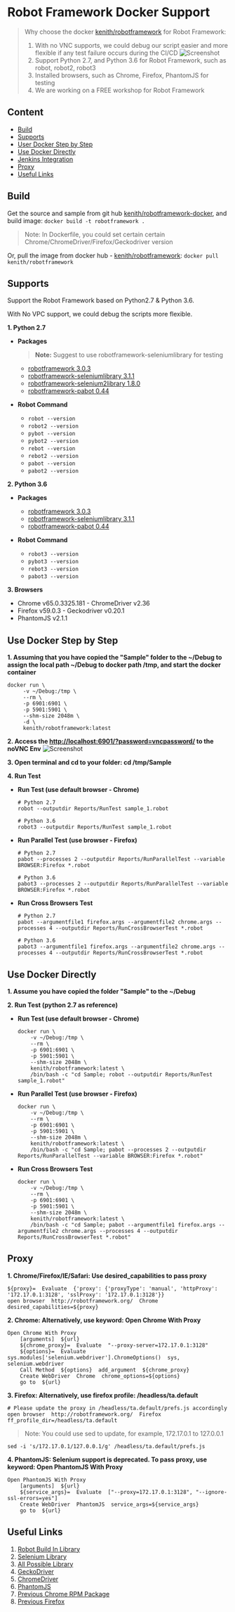 # Robot Framework Docker Support

> Why choose the docker [kenith/robotframework](https://hub.docker.com/r/kenith/robotframework/) for Robot Framework: 
> 1. With no VNC supports, we could debug our script easier and more flexible if any test failure occurs during the CI/CD
![Screenshot](noVPC_Sample.png)
> 2. Support Python 2.7, and Python 3.6 for Robot Framework, such as robot, robot2, robot3
> 3. Installed browsers, such as Chrome, Firefox, PhantomJS for testing
> 4. We are working on a FREE workshop for Robot Framework

## Content
- [Build](#build)
- [Supports](#supports)
- [User Docker Step by Step](#use-docker-step-by-step)
- [Use Docker Directly](#use-docker-directly)
- [Jenkins Integration](Jenkins)
- [Proxy](#proxy)
- [Useful Links](#useful-links)

## Build
Get the source and sample from git hub [kenith/robotframework-docker](https://github.com/Kenith/robotframework-docker), and build image: `docker build -t robotframework .`
> Note: In Dockerfile, you could set certain certain Chrome/ChromeDriver/Firefox/Geckodriver version

Or, pull the image from docker hub - [kenith/robotframework](https://hub.docker.com/r/kenith/robotframework/): `docker pull kenith/robotframework`

## Supports
Support the Robot Framework based on Python2.7 & Python 3.6.

With No VPC support, we could debug the scripts more flexible.

**1. Python 2.7**

- **Packages**

    > **Note:** Suggest to use robotframework-seleniumlibrary for testing
    
    - [robotframework 3.0.3](https://pypi.org/project/robotframework/)
    - [robotframework-seleniumlibrary 3.1.1](https://pypi.org/project/robotframework-seleniumlibrary/)
    - [robotframework-selenium2library 1.8.0](https://pypi.org/project/robotframework-selenium2library/1.8.0/)
    - [robotframework-pabot 0.44](https://pypi.org/project/robotframework-pabot/)

- **Robot Command**

    - `robot --version`
    - `robot2 --version`
    - `pybot --version`
    - `pybot2 --version`
    - `rebot --version`
    - `rebot2 --version`
    - `pabot --version`
    - `pabot2 --version`

**2. Python 3.6**

- **Packages**

    - [robotframework 3.0.3](https://pypi.org/project/robotframework/)
    - [robotframework-seleniumlibrary 3.1.1](https://pypi.org/project/robotframework-seleniumlibrary/)
    - [robotframework-pabot 0.44](https://pypi.org/project/robotframework-pabot/)

- **Robot Command**

    - `robot3 --version`
    - `pybot3 --version`
    - `rebot3 --version`
    - `pabot3 --version`

**3. Browsers**

- Chrome v65.0.3325.181 - ChromeDriver v2.36
- Firefox v59.0.3 - Geckodriver v0.20.1
- PhantomJS v2.1.1 

## Use Docker Step by Step
**1. Assuming that you have copied the "Sample" folder to the ~/Debug to assign the local path ~/Debug to docker path /tmp, and start the docker container**
   ```
   docker run \
        -v ~/Debug:/tmp \
        --rm \
        -p 6901:6901 \
        -p 5901:5901 \
        --shm-size 2048m \
        -d \
        kenith/robotframework:latest
   ```
   
   
**2. Access the [http://localhost:6901/?password=vncpassword/](http://localhost:6901/?password=vncpassword/) to the noVNC Env**
![Screenshot](noVPC_Sample.png)

**3. Open terminal and cd to your folder: cd /tmp/Sample**

**4. Run Test**

- **Run Test (use default browser - Chrome)**

    ```
    # Python 2.7
    robot --outputdir Reports/RunTest sample_1.robot
    
    # Python 3.6
    robot3 --outputdir Reports/RunTest sample_1.robot
    ```


- **Run Parallel Test (use browser - Firefox)**

    ```
    # Python 2.7
    pabot --processes 2 --outputdir Reports/RunParallelTest --variable BROWSER:Firefox *.robot
    
    # Python 3.6
    pabot3 --processes 2 --outputdir Reports/RunParallelTest --variable BROWSER:Firefox *.robot
    ```


- **Run Cross Browsers Test**

    ```
    # Python 2.7
    pabot --argumentfile1 firefox.args --argumentfile2 chrome.args --processes 4 --outputdir Reports/RunCrossBrowserTest *.robot
    
    # Python 3.6
    pabot3 --argumentfile1 firefox.args --argumentfile2 chrome.args --processes 4 --outputdir Reports/RunCrossBrowserTest *.robot
    ```

## Use Docker Directly
**1. Assume you have copied the folder "Sample" to the ~/Debug**

**2. Run Test (python 2.7 as reference)**

- **Run Test (use default browser - Chrome)**

    ```
    docker run \
        -v ~/Debug:/tmp \
        --rm \
        -p 6901:6901 \
        -p 5901:5901 \
        --shm-size 2048m \
        kenith/robotframework:latest \
        /bin/bash -c "cd Sample; robot --outputdir Reports/RunTest sample_1.robot"
    ```
    
    
- **Run Parallel Test (use browser - Firefox)**

    ```
    docker run \
        -v ~/Debug:/tmp \
        --rm \
        -p 6901:6901 \
        -p 5901:5901 \
        --shm-size 2048m \
        kenith/robotframework:latest \
        /bin/bash -c "cd Sample; pabot --processes 2 --outputdir Reports/RunParallelTest --variable BROWSER:Firefox *.robot"
    ```


- **Run Cross Browsers Test**

    ```
    docker run \
        -v ~/Debug:/tmp \
        --rm \
        -p 6901:6901 \
        -p 5901:5901 \
        --shm-size 2048m \
        kenith/robotframework:latest \
        /bin/bash -c "cd Sample; pabot --argumentfile1 firefox.args --argumentfile2 chrome.args --processes 4 --outputdir Reports/RunCrossBrowserTest *.robot"
    ```

## Proxy
**1. Chrome/Firefox/IE/Safari: Use desired_capabilities to pass proxy**

``` 
${proxy}=  Evaluate  {'proxy': {'proxyType': 'manual', 'httpProxy': '172.17.0.1:3128', 'sslProxy': '172.17.0.1:3128'}}
open browser  http://robotframework.org/  Chrome  desired_capabilities=${proxy}
```
  
**2. Chrome: Alternatively, use keyword: Open Chrome With Proxy**

``` 
Open Chrome With Proxy
    [arguments]  ${url}
    ${chrome_proxy}=  Evaluate  "--proxy-server=172.17.0.1:3128"
    ${options}=  Evaluate  sys.modules['selenium.webdriver'].ChromeOptions()  sys, selenium.webdriver
    Call Method  ${options}  add_argument  ${chrome_proxy}
    Create WebDriver  Chrome  chrome_options=${options}
    go to  ${url}
```
  
**3. Firefox: Alternatively, use firefox profile: /headless/ta.default**

``` 
# Please update the proxy in /headless/ta.default/prefs.js accordingly
open browser  http://robotframework.org/  Firefox  ff_profile_dir=/headless/ta.default
```
   
> Note: You could use sed to update, for example, 172.17.0.1 to 127.0.0.1

`sed -i 's/172.17.0.1/127.0.0.1/g' /headless/ta.default/prefs.js`
  
**4. PhantomJS: Selenium support is deprecated. To pass proxy, use keyword: Open PhantomJS With Proxy**

``` 
Open PhantomJS With Proxy
    [arguments]  ${url}
    ${service_args}=  Evaluate  ["--proxy=172.17.0.1:3128", "--ignore-ssl-errors=yes"]
    Create WebDriver  PhantomJS  service_args=${service_args}
    go to  ${url}
```

## Useful Links
1. [Robot Build In Library](http://robotframework.org/robotframework/#standard-libraries)
2. [Selenium Library](http://robotframework.org/SeleniumLibrary/SeleniumLibrary.html)
3. [All Possible Library](http://robotframework.org/robotframework/#standard-libraries)
4. [GeckoDriver](https://github.com/mozilla/geckodriver/releases)
5. [ChromeDriver](https://sites.google.com/a/chromium.org/chromedriver/)
6. [PhantomJS](http://phantomjs.org/download.html)
7. [Previous Chrome RPM Package](http://orion.lcg.ufrj.br/RPMS/myrpms/google/)
8. [Previous Firefox](https://ftp.mozilla.org/pub/mozilla.org/firefox/releases/)
